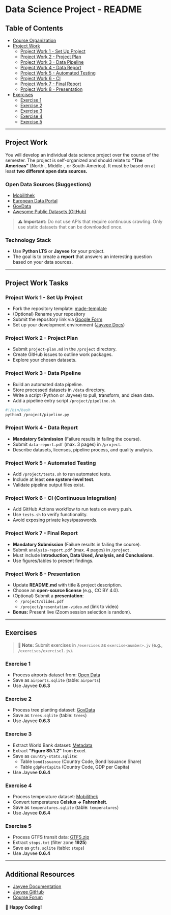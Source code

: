 # Data Science Project - README

## Table of Contents
- [Course Organization](#course-organization)
- [Project Work](#project-work)
  - [Project Work 1 - Set Up Project](#project-work-1---set-up-project)
  - [Project Work 2 - Project Plan](#project-work-2---project-plan)
  - [Project Work 3 - Data Pipeline](#project-work-3---data-pipeline)
  - [Project Work 4 - Data Report](#project-work-4---data-report)
  - [Project Work 5 - Automated Testing](#project-work-5---automated-testing)
  - [Project Work 6 - CI](#project-work-6---ci)
  - [Project Work 7 - Final Report](#project-work-7---final-report)
  - [Project Work 8 - Presentation](#project-work-8---presentation)
- [Exercises](#exercises)
  - [Exercise 1](#exercise-1)
  - [Exercise 2](#exercise-2)
  - [Exercise 3](#exercise-3)
  - [Exercise 4](#exercise-4)
  - [Exercise 5](#exercise-5)

---

## Project Work

You will develop an individual data science project over the course of the semester. The project is self-organized and should relate to **"The Americas"** (North-, Middle-, or South-America). It must be based on at least **two different open data sources.**

### Open Data Sources (Suggestions)
- [Mobilithek](https://mobilithek.info/)
- [European Data Portal](https://www.europeandataportal.eu/)
- [GovData](https://www.govdata.de/)
- [Awesome Public Datasets (GitHub)](https://github.com/awesomedata/awesome-public-datasets)

> **⚠️ Important:** Do not use APIs that require continuous crawling. Only use static datasets that can be downloaded once.

### Technology Stack
- Use **Python LTS** or **Jayvee** for your project.
- The goal is to create a **report** that answers an interesting question based on your data sources.

---

## Project Work Tasks

### Project Work 1 - Set Up Project
- Fork the repository template: [made-template](https://github.com/jvalue/made-template)
- (Optional) Rename your repository
- Submit the repository link via [Google Form](https://forms.gle/N8ev7giukG86EtZd8)
- Set up your development environment ([Jayvee Docs](https://jvalue.github.io/jayvee/))

### Project Work 2 - Project Plan
- Submit `project-plan.md` in the `/project` directory.
- Create GitHub issues to outline work packages.
- Explore your chosen datasets.

### Project Work 3 - Data Pipeline
- Build an automated data pipeline.
- Store processed datasets in `/data` directory.
- Write a script (Python or Jayvee) to pull, transform, and clean data.
- Add a pipeline entry script `/project/pipeline.sh`.

```bash
#!/bin/bash
python3 /project/pipeline.py
```

### Project Work 4 - Data Report
- **Mandatory Submission** (Failure results in failing the course).
- Submit `data-report.pdf` (max. 3 pages) in `/project`.
- Describe datasets, licenses, pipeline process, and quality analysis.

### Project Work 5 - Automated Testing
- Add `/project/tests.sh` to run automated tests.
- Include at least **one system-level test**.
- Validate pipeline output files exist.

### Project Work 6 - CI (Continuous Integration)
- Add GitHub Actions workflow to run tests on every push.
- Use `tests.sh` to verify functionality.
- Avoid exposing private keys/passwords.

### Project Work 7 - Final Report
- **Mandatory Submission** (Failure results in failing the course).
- Submit `analysis-report.pdf` (max. 4 pages) in `/project`.
- Must include **Introduction, Data Used, Analysis, and Conclusions**.
- Use figures/tables to present findings.

### Project Work 8 - Presentation
- Update **README.md** with title & project description.
- Choose an **open-source license** (e.g., CC BY 4.0).
- (Optional) Submit a **presentation**:
  - `/project/slides.pdf`
  - `/project/presentation-video.md` (link to video)
- **Bonus:** Present live (Zoom session selection is random).

---

## Exercises

> **📝 Note:** Submit exercises in `/exercises` as `exercise<number>.jv` (e.g., `/exercises/exercise1.jv`).

### Exercise 1
- Process airports dataset from: [Open Data](https://opendata.rhein-kreis-neuss.de/api/explore/v2.1/catalog/datasets/rhein-kreis-neuss-flughafen-weltweit/exports/csv)
- Save as `airports.sqlite` (table: `airports`)
- Use Jayvee **0.6.3**

### Exercise 2
- Process tree planting dataset: [GovData](https://www.govdata.de/web/guest/suchen/-/details/stadt-neuss-baumpflanzungen-2023)
- Save as `trees.sqlite` (table: `trees`)
- Use Jayvee **0.6.3**

### Exercise 3
- Extract World Bank dataset: [Metadata](https://datacatalog.worldbank.org/search/dataset/0061114/World-Development-Report-2022)
- Extract **"Figure S5.1.2"** from Excel.
- Save as `country-stats.sqlite`:
  - Table `bondIssuance` (Country Code, Bond Issuance Share)
  - Table `gdpPerCapita` (Country Code, GDP per Capita)
- Use Jayvee **0.6.4**

### Exercise 4
- Process temperature dataset: [Mobilithek](https://mobilithek.info/offers/526718847762190336)
- Convert temperatures **Celsius → Fahrenheit**.
- Save as `temperatures.sqlite` (table: `temperatures`)
- Use Jayvee **0.6.4**

### Exercise 5
- Process GTFS transit data: [GTFS.zip](https://gtfs.rhoenenergie-bus.de/GTFS.zip)
- Extract `stops.txt` (filter zone **1925**)
- Save as `gtfs.sqlite` (table: `stops`)
- Use Jayvee **0.6.4**

---

## Additional Resources
- [Jayvee Documentation](https://jvalue.github.io/jayvee/)
- [Jayvee GitHub](https://github.com/jvalue/jayvee)
- [Course Forum](https://www.studon.fau.de/frm5003028.html)

🚀 **Happy Coding!**

